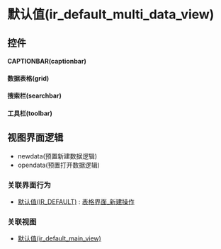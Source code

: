 # 默认值(ir_default_multi_data_view)  <!-- {docsify-ignore-all} -->



## 控件
#### CAPTIONBAR(captionbar)
#### 数据表格(grid)
#### 搜索栏(searchbar)
#### 工具栏(toolbar)

## 视图界面逻辑
  * newdata(预置新建数据逻辑)
  * opendata(预置打开数据逻辑)


### 关联界面行为
  * [默认值(IR_DEFAULT)](module/base/ir_default) : [表格界面_新建操作](module/base/ir_default#界面行为)

### 关联视图
  * [默认值(ir_default_main_view)](app/view/ir_default_main_view)

<script>
 const { createApp } = Vue
  createApp({
    data() {
      return {

      }
    }
  }).use(ElementPlus).mount('#app')
</script>